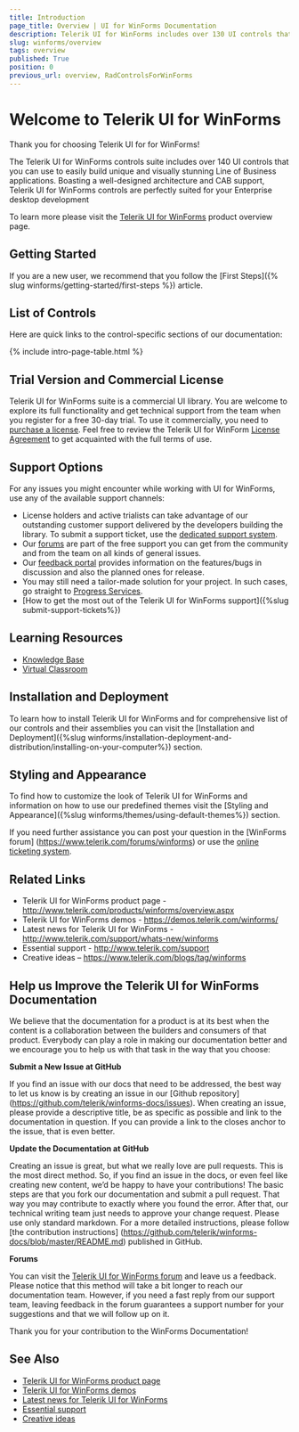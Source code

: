 ```yaml
---
title: Introduction
page_title: Overview | UI for WinForms Documentation
description: Telerik UI for WinForms includes over 130 UI controls that you can use to easily build unique and visually stunning Line of Business applications.
slug: winforms/overview
tags: overview
published: True
position: 0
previous_url: overview, RadControlsForWinForms
---
```


# Welcome to Telerik UI for WinForms

Thank you for choosing Telerik UI for for WinForms!

The Telerik UI for WinForms controls suite includes over 140 UI controls that you can use to easily build unique and visually stunning Line of Business applications. Boasting a well-designed architecture and CAB support, Telerik UI for WinForms controls are perfectly suited for your Enterprise desktop development

To learn more please visit the [Telerik UI for WinForms](https://www.telerik.com/products/winforms.aspx) product overview page.


## Getting Started

If you are a new user, we recommend that you follow the [First Steps]({% slug winforms/getting-started/first-steps %}) article.

## List of Controls

Here are quick links to the control-specific sections of our documentation:

{% include intro-page-table.html %}

## Trial Version and Commercial License

Telerik UI for WinForms suite is a commercial UI library. You are welcome to explore its full functionality and get technical support from the team when you register for a free 30-day trial. To use it commercially, you need to [purchase a license](https://www.telerik.com/purchase.aspx). Feel free to review the Telerik UI for WinForm [License Agreement](https://www.telerik.com/purchase/license-agreement/winforms-dlw-s) to get acquainted with the full terms of use.  

## Support Options		

For any issues you might encounter while working with UI for WinForms, use any of the available support channels:

* License holders and active trialists can take advantage of our outstanding customer support delivered by the developers building the library. To submit a support ticket, use the [dedicated support system](https://www.telerik.com/account/support-tickets?pid=523&supcId=daf62541-57e0-b84c-8b5e-da9851c61873&fbp=false).
* Our [forums](https://www.telerik.com/forums/winforms) are part of the free support you can get from the community and from the team on all kinds of general issues.
* Our [feedback portal](https://feedback.telerik.com/winforms) provides information on the features/bugs in discussion and also the planned ones for release.
* You may still need a tailor-made solution for your project. In such cases, go straight to [Progress Services](https://www.progress.com/services).
* [How to get the most out of the Telerik UI for WinForms support]({%slug submit-support-tickets%})

## Learning Resources

* [Knowledge Base](https://docs.telerik.com/devtools/winforms/knowledge-base)
* [Virtual Classroom](https://www.telerik.com/account/support/virtual-classroom)

## Installation and Deployment

To learn how to install Telerik UI for WinForms and for comprehensive list of our controls and their assemblies you can visit the [Installation and Deployment]({%slug winforms/installation-deployment-and-distribution/installing-on-your-computer%}) section.

## Styling and Appearance

To find how to customize the look of Telerik UI for WinForms and information on how to use our predefined themes visit the [Styling and Appearance]({%slug winforms/themes/using-default-themes%}) section.

If you need further assistance you can post your question in the [WinForms forum] (https://www.telerik.com/forums/winforms) or use the [online ticketing system](https://www.telerik.com/account/login.aspx?ReturnUrl=%2faccount%2fsupport-tickets%2favailable-support-list.aspx).

## Related Links

* Telerik UI for WinForms product page - http://www.telerik.com/products/winforms/overview.aspx
* Telerik UI for WinForms demos - https://demos.telerik.com/winforms/
* Latest news for Telerik UI for WinForms - http://www.telerik.com/support/whats-new/winforms
* Essential support - http://www.telerik.com/support
* Creative ideas – https://www.telerik.com/blogs/tag/winforms

## Help us Improve the Telerik UI for WinForms Documentation

We believe that the documentation for a product is at its best when the content is a collaboration between the builders and consumers of that product. Everybody can play a role in making our documentation better and we encourage you to help us with that task in the way that you choose:

__Submit a New Issue at GitHub__

If you find an issue with our docs that need to be addressed, the best way to let us know is by creating an issue in our [Github repository] (https://github.com/telerik/winforms-docs/issues). When creating an issue, please provide a descriptive title, be as specific as possible and link to the documentation in question. If you can provide a link to the closes anchor to the issue, that is even better.

__Update the Documentation at GitHub__

Creating an issue is great, but what we really love are pull requests. This is the most direct method.  So, if you find an issue in the docs, or even feel like creating new content, we’d be happy to have your contributions! The basic steps are that you fork our documentation and submit a pull request. That way you may contribute to exactly where you found the error.  After that, our technical writing team just needs to approve your change request. Please use only standard markdown. For a more detailed instructions, please follow [the contribution instructions] (https://github.com/telerik/winforms-docs/blob/master/README.md) published in GitHub.

__Forums__

You can visit the [Telerik UI for WinForms forum](https://www.telerik.com/forums/winforms) and leave us a feedback.  Please notice that this method will take a bit longer to reach our documentation team. However, if you need a fast reply from our support team, leaving feedback in the forum guarantees a support number for your suggestions and that we will follow up on it.

Thank you for your contribution to the WinForms Documentation!

## See Also

* [Telerik UI for WinForms product page](https://www.telerik.com/products/winforms.aspx)
* [Telerik UI for WinForms demos](https://telerik-winforms-demos.s3.amazonaws.com/TelerikWinFormsExamplesLauncher.exe)
* [Latest news for Telerik UI for WinForms](https://www.telerik.com/support/whats-new/winforms)
* [Essential support](http://www.telerik.com/support)
* [Creative ideas](https://www.telerik.com/blogs/tag/ui-for-winforms)
